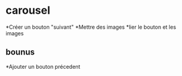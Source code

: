 # carousel

*Créer un bouton "suivant"
*Mettre des images
*lier le bouton et les images 

## bounus

*Ajouter un bouton précedent
